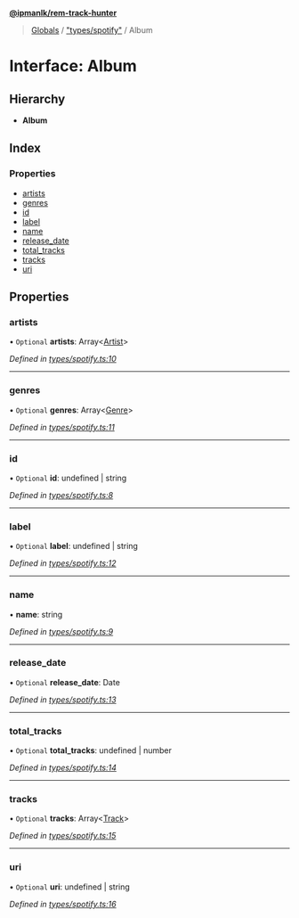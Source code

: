 **[@ipmanlk/rem-track-hunter](../README.md)**

> [Globals](../globals.md) / ["types/spotify"](../modules/_types_spotify_.md) / Album

# Interface: Album

## Hierarchy

* **Album**

## Index

### Properties

* [artists](_types_spotify_.album.md#artists)
* [genres](_types_spotify_.album.md#genres)
* [id](_types_spotify_.album.md#id)
* [label](_types_spotify_.album.md#label)
* [name](_types_spotify_.album.md#name)
* [release\_date](_types_spotify_.album.md#release_date)
* [total\_tracks](_types_spotify_.album.md#total_tracks)
* [tracks](_types_spotify_.album.md#tracks)
* [uri](_types_spotify_.album.md#uri)

## Properties

### artists

• `Optional` **artists**: Array\<[Artist](_types_spotify_.artist.md)>

*Defined in [types/spotify.ts:10](https://github.com/ipmanlk/rem-track-hunter/blob/1b078d0/lib/types/spotify.ts#L10)*

___

### genres

• `Optional` **genres**: Array\<[Genre](_types_spotify_.genre.md)>

*Defined in [types/spotify.ts:11](https://github.com/ipmanlk/rem-track-hunter/blob/1b078d0/lib/types/spotify.ts#L11)*

___

### id

• `Optional` **id**: undefined \| string

*Defined in [types/spotify.ts:8](https://github.com/ipmanlk/rem-track-hunter/blob/1b078d0/lib/types/spotify.ts#L8)*

___

### label

• `Optional` **label**: undefined \| string

*Defined in [types/spotify.ts:12](https://github.com/ipmanlk/rem-track-hunter/blob/1b078d0/lib/types/spotify.ts#L12)*

___

### name

•  **name**: string

*Defined in [types/spotify.ts:9](https://github.com/ipmanlk/rem-track-hunter/blob/1b078d0/lib/types/spotify.ts#L9)*

___

### release\_date

• `Optional` **release\_date**: Date

*Defined in [types/spotify.ts:13](https://github.com/ipmanlk/rem-track-hunter/blob/1b078d0/lib/types/spotify.ts#L13)*

___

### total\_tracks

• `Optional` **total\_tracks**: undefined \| number

*Defined in [types/spotify.ts:14](https://github.com/ipmanlk/rem-track-hunter/blob/1b078d0/lib/types/spotify.ts#L14)*

___

### tracks

• `Optional` **tracks**: Array\<[Track](_types_spotify_.track.md)>

*Defined in [types/spotify.ts:15](https://github.com/ipmanlk/rem-track-hunter/blob/1b078d0/lib/types/spotify.ts#L15)*

___

### uri

• `Optional` **uri**: undefined \| string

*Defined in [types/spotify.ts:16](https://github.com/ipmanlk/rem-track-hunter/blob/1b078d0/lib/types/spotify.ts#L16)*
